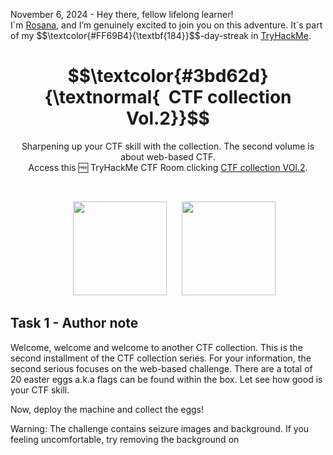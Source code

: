 <p align="left">November 6, 2024 - Hey there, fellow lifelong learner!<br>
I´m <a href="https://www.linkedin.com/in/rosanafssantos/">Rosana</a>, and I’m genuinely excited to join you on this adventure. It´s part of my $$\textcolor{#FF69B4}{\textbf{184}}$$-day-streak in  <a href="https://tryhackme.com/r/p/Rosana">TryHackMe</a>.</p>

<h1 align="center">
  $$\textcolor{#3bd62d}{\textnormal{&nbsp; CTF collection Vol.2}}$$
</h1>

<p align="center">Sharpening up your CTF skill with the collection. The second volume is about web-based CTF.<br>
                  Access this 🆓 TryHackMe CTF Room clicking <a href="https://tryhackme.com/r/room/ctfcollectionvol2">CTF collection VOl.2</a>.</p><br>
<p align="center">
  <img height="150px" hspace="20" src="https://github.com/user-attachments/assets/6628e1a4-ea67-4e69-b719-702b2fc07e4c">
  <img height="150px" src="https://github.com/user-attachments/assets/88772c45-e475-4d0a-a8cb-c1c1440725d7">
</p>

<h2>Task 1 - Author note</h2>

<p>Welcome, welcome and welcome to another CTF collection. This is the second installment of the CTF collection series. For your information, the second serious focuses on the web-based challenge. There are a total of 20 easter eggs a.k.a flags can be found within the box. Let see how good is your CTF skill.<br>

Now, deploy the machine and collect the eggs!</p>

<p>Warning: The challenge contains seizure images and background. If you feeling uncomfortable, try removing the background on <style> tag.</p>

Note: All the challenges flag are formatted as THM{flag}, unless stated otherwise</p>

> 1.1 - <em>Fact: Eggs contain the highest quality protein you can buy.</em><br>
>> <strong>No answer needed</strong><br>
<p><br></p>



<h2>Task 2 - Easter egg</h2>

<p>Submit all your easter egg right here. Gonna find it all!</p>

> 2.1 - <em>Easter 1</em><br>
>> <strong>THM{4u70b07_r0ll_0u7}</strong><br>
<p></p>

<pre><code>$ rustscan -a 10.10.157.196 -- -sV
.----. .-. .-. .----..---.  .----. .---.   .--.  .-. .-.
| {}  }| { } |{ {__ {_   _}{ {__  /  ___} / {} \ |  `| |
| .-. \| {_} |.-._} } | |  .-._} }\     }/  /\  \| |\  |
`-' `-'`-----'`----'  `-'  `----'  `---' `-'  `-'`-' `-'
The Modern Day Port Scanner.
________________________________________
: https://discord.gg/GFrQsGy           :
: https://github.com/RustScan/RustScan :
 --------------------------------------
\U0001f30dHACK THE PLANET\U0001f30d

[~] The config file is expected to be at "/home/rustscan/.rustscan.toml"
[~] File limit higher than batch size. Can increase speed by increasing batch size '-b 1048476'.
Open 10.10.157.196:22
Open 10.10.157.196:80
[~] Starting Script(s)
[>] Script to be run Some("nmap -vvv -p {{port}} {{ip}}")

[~] Starting Nmap 7.80 ( https://nmap.org ) at 2024-11-06 21:27 UTC
NSE: Loaded 45 scripts for scanning.
Initiating Ping Scan at 21:27
Scanning 10.10.157.196 [2 ports]
Completed Ping Scan at 21:27, 0.00s elapsed (1 total hosts)
Initiating Parallel DNS resolution of 1 host. at 21:27
Completed Parallel DNS resolution of 1 host. at 21:27, 0.00s elapsed
DNS resolution of 1 IPs took 0.00s. Mode: Async [#: 1, OK: 1, NX: 0, DR: 0, SF: 0, TR: 1, CN: 0]
Initiating Connect Scan at 21:27
Scanning ip-10-10-157-196.eu-west-1.compute.internal (10.10.157.196) [2 ports]
Discovered open port 80/tcp on 10.10.157.196
Discovered open port 22/tcp on 10.10.157.196
Completed Connect Scan at 21:27, 0.00s elapsed (2 total ports)
Initiating Service scan at 21:27
Scanning 2 services on ip-10-10-157-196.eu-west-1.compute.internal (10.10.157.196)
Completed Service scan at 21:28, 6.09s elapsed (2 services on 1 host)
NSE: Script scanning 10.10.157.196.
SE: Starting runlevel 1 (of 2) scan.
Initiating NSE at 21:28
Completed NSE at 21:28, 0.03s elapsed
NSE: Starting runlevel 2 (of 2) scan.
Initiating NSE at 21:28
Completed NSE at 21:28, 0.04s elapsed
Nmap scan report for ip-10-10-157-196.eu-west-1.compute.internal (10.10.157.196)
Host is up, received syn-ack (0.00050s latency).
Scanned at 2024-11-06 21:27:53 UTC for 7s

PORT   STATE SERVICE REASON  VERSION
22/tcp open  ssh     syn-ack OpenSSH 5.9p1 Debian 5ubuntu1.10 (Ubuntu Linux; protocol 2.0)
80/tcp open  http    syn-ack Apache httpd 2.2.22 ((Ubuntu))
Service Info: OS: Linux; CPE: cpe:/o:linux:linux_kernel

Read data files from: /usr/bin/../share/nmap
Service detection performed. Please report any incorrect results at https://nmap.org/submit/ .
Nmap done: 1 IP address (1 host up) scanned in 7.01 seconds
</code></pre>

![image](https://github.com/user-attachments/assets/7cf7a060-19c7-4740-9d08-d7c85c32c93f)

<pre><code>root@ip-[Attack_IP]:~# gobuster dir -u http://10.10.157.196 -w /usr/share/wordlists/SecLists/Discovery/Web-Content/directory-list-2.3-medium.txt
===============================================================
Gobuster v3.6
by OJ Reeves (@TheColonial) & Christian Mehlmauer (@firefart)
===============================================================
[+] Url:                     http://10.10.157.196
[+] Method:                  GET
[+] Threads:                 10
[+] Wordlist:                /usr/share/wordlists/SecLists/Discovery/Web-Content/directory-list-2.3-medium.txt
[+] Negative Status codes:   404
[+] User Agent:              gobuster/3.6
[+] Timeout:                 10s
===============================================================
Starting gobuster in directory enumeration mode
===============================================================
/login                (Status: 301) [Size: 314] [--> http://10.10.157.196/login/]
/index                (Status: 200) [Size: 94328]
/button               (Status: 200) [Size: 39148]
/static               (Status: 200) [Size: 253890]
/cat                  (Status: 200) [Size: 62048]
/small                (Status: 200) [Size: 689]
/who                  (Status: 200) [Size: 3847428]
/robots               (Status: 200) [Size: 430]
/iphone               (Status: 200) [Size: 19867]
/game1                (Status: 301) [Size: 314] [--> http://10.10.157.196/game1/]
/egg                  (Status: 200) [Size: 25557]
/dinner               (Status: 200) [Size: 1264533]
/ty                   (Status: 200) [Size: 198518]
/ready                (Status: 301) [Size: 314] [--> http://10.10.157.196/ready/]
/saw                  (Status: 200) [Size: 156274]
/game2                (Status: 301) [Size: 314] [--> http://10.10.157.196/game2/]
/wel                  (Status: 200) [Size: 155758]
/free_sub             (Status: 301) [Size: 317] [--> http://10.10.157.196/free_sub/]
/nicole               (Status: 200) [Size: 367650]
/server-status        (Status: 403) [Size: 294]
Progress: 135446 / 220561 (61.41%)^C
[!] Keyboard interrupt detected, terminating.
Progress: 136330 / 220561 (61.81%)
===============================================================
Finished
===============================================================
root@ip-[Attack_IP]:~# 
</code></pre>

![image](https://github.com/user-attachments/assets/80d5876a-803a-4afe-be31-e0c21c0004ad)

![image](https://github.com/user-attachments/assets/710449d5-e0fa-4547-873a-d689be15fc48)

<pre><code>root@ip-[Attack_IP]:~# echo "45 61 73 74 65 72 20 31 3a 20 54 48 4d 7b 34 75 37 30 62 30 37 5f 72 30 6c 6c 5f 30 75 37 7d" | xxd -r -p
Easter 1: THM{4u70b07_r0ll_0u7}
root@ip-[Attack_IP]:~# 
</code></pre>

<br>

> 2.2 - <em>Easter 2</em><br>
>> <strong>THM{f4ll3n_b453}</strong><br>
<p><br></p>

![image](https://github.com/user-attachments/assets/6d2d90e5-e448-4968-9201-27d4026d44b7)

<pre><code>root@ip-[Attack_IP]:~# sudo apt-get install gridsite-clients
</code></pre>

<pre><code>root@ip-[Attack_IP]:~# urlencode -d $(echo "VlNCcElFSWdTQ0JKSUVZZ1dTQm5JR1VnYVNCQ0lGUWdTU0JFSUVrZ1p5QldJR2tnUWlCNklFa2dSaUJuSUdjZ1RTQjVJRUlnVHlCSklFY2dkeUJuSUZjZ1V5QkJJSG9nU1NCRklHOGdaeUJpSUVNZ1FpQnJJRWtnUlNCWklHY2dUeUJUSUVJZ2NDQkpJRVlnYXlCbklGY2dReUJDSUU4Z1NTQkhJSGNnUFElM0QlM0Q=" | base64 -d) | base64 -d | sed "s/\ //g" | base64 -d | sed "s/\ //g" | base64 -d
DesKel_secret_base
</code></pre>

![image](https://github.com/user-attachments/assets/34444a26-e7bc-418f-9ec4-2bf011f9ab03)

![image](https://github.com/user-attachments/assets/febcb3a7-3bbc-4e89-ad25-ad043f9daa53)     

> 2.3 - <em>Easter 3</em><br>
>> <strong>THM{y0u_c4n'7_533_m3}</strong><br>
<p><br></p>

![image](https://github.com/user-attachments/assets/0059e8dc-d592-4055-b802-8b35c146d8dc)

![image](https://github.com/user-attachments/assets/4c0cf585-4d13-4ecd-bee6-197160b3b139)

> 2.4 - <em>Easter 4</em><br>
> <code>Hint</code>: time-based sqli
>> <strong>______</strong><br>
<p><br></p>

> 2.5 - <em>Easter 5</em><br>
>> <strong>______</strong><br>
<p><br></p>

> 2.6 - <em>Easter 6</em><br>
>> <strong>______</strong><br>
<p><br></p>

> 2.7 - <em>Easter 7</em><br>
>> <strong>______</strong><br>
<p><br></p>

> 2.8 - <em>Easter 8</em><br>
>> <strong>______</strong><br>
<p><br></p>

> 2.9 - <em>Easter 9</em><br>
>> <strong>______</strong><br>
<p><br></p>

> .2.10 - <em>Easter 10</em><br>
>> <strong>______</strong><br>
<p><br></p>






